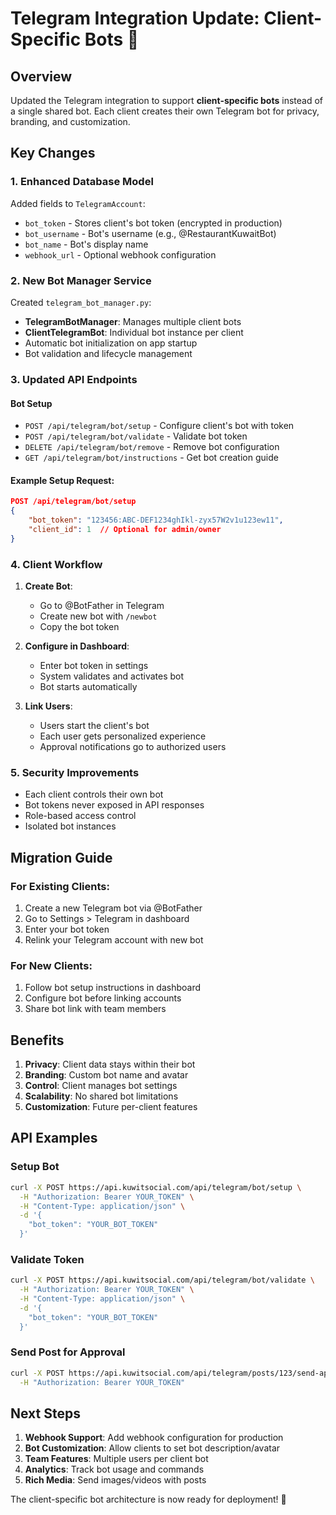 # Telegram Integration Update: Client-Specific Bots 🤖

## Overview
Updated the Telegram integration to support **client-specific bots** instead of a single shared bot. Each client creates their own Telegram bot for privacy, branding, and customization.

## Key Changes

### 1. Enhanced Database Model
Added fields to `TelegramAccount`:
- `bot_token` - Stores client's bot token (encrypted in production)
- `bot_username` - Bot's username (e.g., @RestaurantKuwaitBot)
- `bot_name` - Bot's display name
- `webhook_url` - Optional webhook configuration

### 2. New Bot Manager Service
Created `telegram_bot_manager.py`:
- **TelegramBotManager**: Manages multiple client bots
- **ClientTelegramBot**: Individual bot instance per client
- Automatic bot initialization on app startup
- Bot validation and lifecycle management

### 3. Updated API Endpoints

#### Bot Setup
- `POST /api/telegram/bot/setup` - Configure client's bot with token
- `POST /api/telegram/bot/validate` - Validate bot token
- `DELETE /api/telegram/bot/remove` - Remove bot configuration
- `GET /api/telegram/bot/instructions` - Get bot creation guide

#### Example Setup Request:
```json
POST /api/telegram/bot/setup
{
    "bot_token": "123456:ABC-DEF1234ghIkl-zyx57W2v1u123ew11",
    "client_id": 1  // Optional for admin/owner
}
```

### 4. Client Workflow

1. **Create Bot**:
   - Go to @BotFather in Telegram
   - Create new bot with `/newbot`
   - Copy the bot token

2. **Configure in Dashboard**:
   - Enter bot token in settings
   - System validates and activates bot
   - Bot starts automatically

3. **Link Users**:
   - Users start the client's bot
   - Each user gets personalized experience
   - Approval notifications go to authorized users

### 5. Security Improvements
- Each client controls their own bot
- Bot tokens never exposed in API responses
- Role-based access control
- Isolated bot instances

## Migration Guide

### For Existing Clients:
1. Create a new Telegram bot via @BotFather
2. Go to Settings > Telegram in dashboard
3. Enter your bot token
4. Relink your Telegram account with new bot

### For New Clients:
1. Follow bot setup instructions in dashboard
2. Configure bot before linking accounts
3. Share bot link with team members

## Benefits

1. **Privacy**: Client data stays within their bot
2. **Branding**: Custom bot name and avatar
3. **Control**: Client manages bot settings
4. **Scalability**: No shared bot limitations
5. **Customization**: Future per-client features

## API Examples

### Setup Bot
```bash
curl -X POST https://api.kuwitsocial.com/api/telegram/bot/setup \
  -H "Authorization: Bearer YOUR_TOKEN" \
  -H "Content-Type: application/json" \
  -d '{
    "bot_token": "YOUR_BOT_TOKEN"
  }'
```

### Validate Token
```bash
curl -X POST https://api.kuwitsocial.com/api/telegram/bot/validate \
  -H "Authorization: Bearer YOUR_TOKEN" \
  -H "Content-Type: application/json" \
  -d '{
    "bot_token": "YOUR_BOT_TOKEN"
  }'
```

### Send Post for Approval
```bash
curl -X POST https://api.kuwitsocial.com/api/telegram/posts/123/send-approval \
  -H "Authorization: Bearer YOUR_TOKEN"
```

## Next Steps

1. **Webhook Support**: Add webhook configuration for production
2. **Bot Customization**: Allow clients to set bot description/avatar
3. **Team Features**: Multiple users per client bot
4. **Analytics**: Track bot usage and commands
5. **Rich Media**: Send images/videos with posts

The client-specific bot architecture is now ready for deployment! 🚀